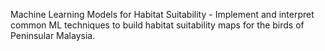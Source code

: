 
Machine Learning Models for Habitat Suitability - Implement and interpret common ML techniques to build habitat suitability maps for the birds of Peninsular Malaysia. 
